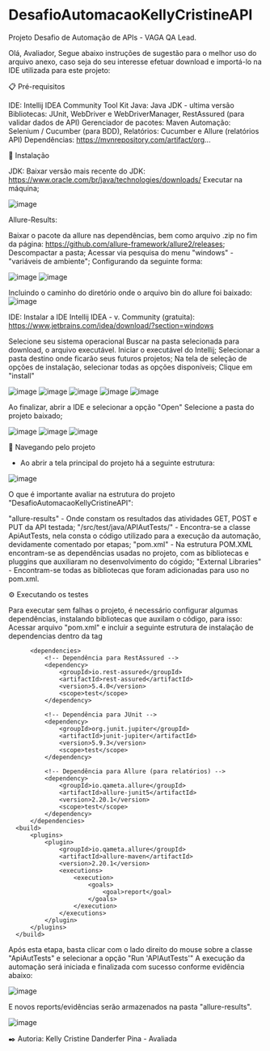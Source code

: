 # DesafioAutomacaoKellyCristineAPI
Projeto Desafio de Automação de APIs - VAGA QA Lead.


Olá, Avaliador, 
  Segue abaixo instruções de sugestão para o melhor uso do arquivo anexo, caso seja do seu interesse efetuar download e importá-lo na IDE utilizada para este projeto:



  📋 Pré-requisitos
  
  IDE: Intellij IDEA Community
  Tool Kit Java: Java JDK - ultima versão
  Bibliotecas: JUnit, WebDriver e WebDriverManager, RestAssured (para validar dados de API)
  Gerenciador de pacotes: Maven
  Automação: Selenium / Cucumber (para BDD),
  Relatórios: Cucumber e Allure (relatórios API)
  Dependências: https://mvnrepository.com/artifact/org...
  
  
  
  🔧 Instalação
  
  JDK:
  Baixar versão mais recente do JDK: https://www.oracle.com/br/java/technologies/downloads/
  Executar na máquina;
  
  ![image](https://github.com/user-attachments/assets/0297a8d2-90b7-4340-a695-3cf4816b7c98)
  
  Allure-Results:

  Baixar o pacote da allure nas dependências, bem como arquivo .zip no fim da página: https://github.com/allure-framework/allure2/releases;
  Descompactar a pasta;
  Acessar via pesquisa do menu "windows" - "variáveis de ambiente";
  Configurando da seguinte forma:

  ![image](https://github.com/user-attachments/assets/4b060ffe-eb09-4ed5-99b3-e75da07f0f71)
  ![image](https://github.com/user-attachments/assets/f5b57c9e-7999-4703-b30a-af0f25645f12)

  Incluindo o caminho do diretório onde o arquivo bin do allure foi baixado:
  ![image](https://github.com/user-attachments/assets/ed5fa38f-3d2c-462b-b7d7-7a1313f22ea8)

  
  IDE: 
  Instalar a IDE Intellij IDEA - v. Community (gratuita): https://www.jetbrains.com/idea/download/?section=windows 
  
  Selecione seu sistema operacional
  Buscar na pasta selecionada para download, o arquivo executável.
  Iniciar o executável do Intellij;
  Selecionar a pasta destino onde ficarão seus futuros projetos;
  Na tela de seleção de opções de instalação, selecionar todas as opções disponíveis;
  Clique em "install"
  
  
  ![image](https://github.com/user-attachments/assets/9b66647c-ce4f-46fc-99cd-4c8c02b363f7)
  ![image](https://github.com/user-attachments/assets/c2a09ad4-8491-450c-8a2c-49b1eb4c35aa)
  ![image](https://github.com/user-attachments/assets/ec80482a-98b8-4e60-a2f3-8ff2f7ef0266)
  ![image](https://github.com/user-attachments/assets/305ff930-49d0-4fb2-96c6-c5454d8a27d6)
  ![image](https://github.com/user-attachments/assets/98b55a95-b494-4d36-a006-fa45fadb4da0)
  
  Ao finalizar, abrir a IDE e selecionar a opção "Open"
  Selecione a pasta do projeto baixado;
  
  ![image](https://github.com/user-attachments/assets/829e266d-7d4a-4a30-a750-5d2266e9d729)
  ![image](https://github.com/user-attachments/assets/4025cd28-bda2-4847-ba40-55d12cdbc8e0)
  ![image](https://github.com/user-attachments/assets/26e211d3-ccff-4ac7-a68b-442838a2a214)
  
  
  🚀 Navegando pelo projeto 
   - Ao abrir a tela principal do projeto há a seguinte estrutura:
  	
  ![image](https://github.com/user-attachments/assets/4c115e20-c77e-42f1-9d8c-65370d70c9a7)
  
  
   O que é importante avaliar na estrutura do projeto "DesafioAutomacaoKellyCristineAPI": 
   
  "allure-results" - Onde constam os resultados das atividades GET, POST e PUT da API testada;
  "/src/test/java/APIAutTests/" - Encontra-se a classe ApiAutTests, nela consta o código utilizado para a execução da automação, devidamente comentado por etapas;
  "pom.xml" - Na estrutura POM.XML encontram-se as dependências usadas no projeto, com as bibliotecas e pluggins que auxiliaram no desenvolvimento do cógido;
  "External Libraries" - Encontram-se todas as bibliotecas que foram adicionadas para uso no pom.xml.
  	
  	
  	
  	
  ⚙️ Executando os testes
  
  Para executar sem falhas o projeto, é necessário configurar algumas dependências, instalando bibliotecas que auxilam o código, para isso:
  Acessar arquivo "pom.xml" e incluir a seguinte estrutura de instalação de dependencias dentro da tag <project> </project>
  
          <dependencies>
              <!-- Dependência para RestAssured -->
              <dependency>
                  <groupId>io.rest-assured</groupId>
                  <artifactId>rest-assured</artifactId>
                  <version>5.4.0</version>
                  <scope>test</scope>
              </dependency>
  
              <!-- Dependência para JUnit -->
              <dependency>
                  <groupId>org.junit.jupiter</groupId>
                  <artifactId>junit-jupiter</artifactId>
                  <version>5.9.3</version>
                  <scope>test</scope>
              </dependency>
  
              <!-- Dependência para Allure (para relatórios) -->
              <dependency>
                  <groupId>io.qameta.allure</groupId>
                  <artifactId>allure-junit5</artifactId>
                  <version>2.20.1</version>
                  <scope>test</scope>
              </dependency>
          </dependencies>
      <build>
          <plugins>
              <plugin>
                  <groupId>io.qameta.allure</groupId>
                  <artifactId>allure-maven</artifactId>
                  <version>2.20.1</version>
                  <executions>
                      <execution>
                          <goals>
                              <goal>report</goal>
                          </goals>
                      </execution>
                  </executions>
              </plugin>
          </plugins>
      </build>
  
  
  Após esta etapa, basta clicar com o lado direito do mouse sobre a classe "ApiAutTests" e selecionar a opção "Run 'APIAutTests'"
  A execução da automação será iniciada e finalizada com sucesso conforme evidência abaixo:
  
  ![image](https://github.com/user-attachments/assets/9abbf3ed-b1dd-4413-b732-8ccfdcc2325a)
  
  E novos reports/evidências serão armazenados na pasta "allure-results".
  
  ![image](https://github.com/user-attachments/assets/9ea0ecd3-fa59-41f4-bfc5-341ef7d66683)
  
  

✒️ Autoria:
Kelly Cristine Danderfer Pina - Avaliada 
